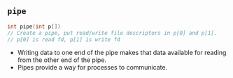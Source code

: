 ## `pipe`
```c
int pipe(int p[]) 
// Create a pipe, put read/write file descriptors in p[0] and p[1].
// p[0] is read fd, p[1] is write fd
```

- Writing data to one end of the pipe makes that data available for reading from the other end of the pipe. 
- Pipes provide a way for processes to communicate.

